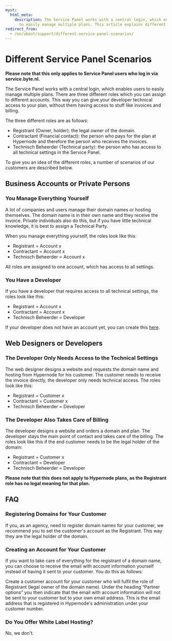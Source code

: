 ```yaml
---
myst:
  html_meta:
    description: The Service Panel works with a central login, which enables users
      to easily manage multiple plans. This article explains different scenarios.
redirect_from:
  - /en/about/support/different-service-panel-scenarios/
---
```


<!-- source: https://support.hypernode.com/en/about/support/different-service-panel-scenarios/ -->

# Different Service Panel Scenarios

**Please note that this only applies to Service Panel users who log in via service.byte.nl.**

The Service Panel works with a central login, which enables users to easily manage multiple plans. There are three different roles which you can assign to different accounts. This way you can give your developer technical access to your plan, without them having access to stuff like invoices and billing.

The three different roles are as follows:

- Registrant (Owner, holder): the legal owner of the domain.
- Contractant (Financial contact): the person who pays for the plan at Hypernode and therefore the person who receives the invoices.
- Technisch Beheerder (Technical party): the person who has access to all technical settings in the Service Panel.

To give you an idea of the different roles, a number of scenarios of our customers are described below.

## Business Accounts or Private Persons

### You Manage Everything Yourself

A lot of companies and users manage their domain names or hosting themselves. The domain name is in their own name and they receive the invoice. Private individuals also do this, but if you have little technical knowledge, it is best to assign a Technical Party.

When you manage everything yourself, the roles look like this:

- Registrant = Account x
- Contractant = Account x
- Technisch Beheerder = Account x

All roles are assigned to one account, which has access to all settings.

### You Have a Developer

If you have a developer that requires access to all technical settings, the roles look like this:

- Registrant = Account x
- Contractant = Account x
- Technisch Beheerder = Developer

If your developer does not have an account yet, you can create this [here](https://auth.byte.nl/account/register/?next=).

## Web Designers or Developers

### The Developer Only Needs Access to the Technical Settings

The web designer designs a website and requests the domain name and hosting from Hypernode for his customer. The customer needs to receive the invoice directly, the developer only needs technical access. The roles look like this:

- Registrant = Customer x
- Contractant = Customer x
- Technisch Beheerder = Developer

### The Developer Also Takes Care of Billing

The developer designs a website and orders a domain and plan. The developer stays the main point of contact and takes care of the billing. The roles look like this if the end customer needs to be the legal holder of the domain:

- Registrant = Customer x
- Contractant = Developer
- Technisch Beheerder = Developer

**Please note that this does not apply to Hypernode plans, as the Registrant role has no legal meaning for that plan.**

## FAQ

### Registering Domains for Your Customer

If you, as an agency, need to register domain names for your customer, we recommend you to set the customer's account as the Registrant. This way they are the legal holder of the domain.

### Creating an Account for Your Customer

If you want to take care of everything for the registrant of a domain name, you can choose to receive the email with account information yourself instead of having it sent to your customer. You do this as follows:

Create a customer account for your customer who will fulfil the role of Registrant (legal owner of the domain name). Under the heading “Partner options” you then indicate that the email with account information will not be sent to your customer but to your own email address. This is the email address that is registered in Hypernode's administration under your customer number.

### Do You Offer White Label Hosting?

No, we don't.
